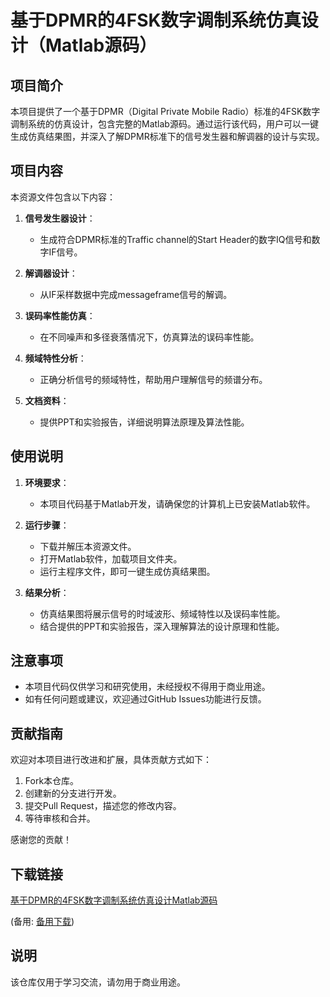 # 基于DPMR的4FSK数字调制系统仿真设计（Matlab源码）

## 项目简介

本项目提供了一个基于DPMR（Digital Private Mobile Radio）标准的4FSK数字调制系统的仿真设计，包含完整的Matlab源码。通过运行该代码，用户可以一键生成仿真结果图，并深入了解DPMR标准下的信号发生器和解调器的设计与实现。

## 项目内容

本资源文件包含以下内容：

1. **信号发生器设计**：
   - 生成符合DPMR标准的Traffic channel的Start Header的数字IQ信号和数字IF信号。

2. **解调器设计**：
   - 从IF采样数据中完成messageframe信号的解调。

3. **误码率性能仿真**：
   - 在不同噪声和多径衰落情况下，仿真算法的误码率性能。

4. **频域特性分析**：
   - 正确分析信号的频域特性，帮助用户理解信号的频谱分布。

5. **文档资料**：
   - 提供PPT和实验报告，详细说明算法原理及算法性能。

## 使用说明

1. **环境要求**：
   - 本项目代码基于Matlab开发，请确保您的计算机上已安装Matlab软件。

2. **运行步骤**：
   - 下载并解压本资源文件。
   - 打开Matlab软件，加载项目文件夹。
   - 运行主程序文件，即可一键生成仿真结果图。

3. **结果分析**：
   - 仿真结果图将展示信号的时域波形、频域特性以及误码率性能。
   - 结合提供的PPT和实验报告，深入理解算法的设计原理和性能。

## 注意事项

- 本项目代码仅供学习和研究使用，未经授权不得用于商业用途。
- 如有任何问题或建议，欢迎通过GitHub Issues功能进行反馈。

## 贡献指南

欢迎对本项目进行改进和扩展，具体贡献方式如下：

1. Fork本仓库。
2. 创建新的分支进行开发。
3. 提交Pull Request，描述您的修改内容。
4. 等待审核和合并。

感谢您的贡献！

## 下载链接
[基于DPMR的4FSK数字调制系统仿真设计Matlab源码](https://pan.quark.cn/s/fdf87e9cd296) 

(备用: [备用下载](https://pan.baidu.com/s/1WIOnQmrUJPTbMaatpHhvBw?pwd=1234))

## 说明

该仓库仅用于学习交流，请勿用于商业用途。
